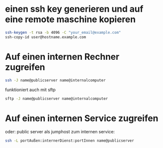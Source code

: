 # einen ssh key generieren und auf eine remote maschine kopieren

```bash
ssh-keygen -t rsa -b 4096 -C "your_email@example.com"
ssh-copy-id user@hostname.example.com
```

# Auf einen internen Rechner zugreifen

```bash
ssh -J name@publicserver name@internalcomputer
```

funktioniert auch mit sftp

```bash
sftp -J name@publicserver name@internalcomputer
```

# Auf einen internen Service zugreifen

oder: public server als jumphost zum internen service:

```bash
ssh -L portAußen:internerDienst:portInnen name@publicserver
```
